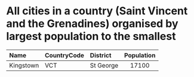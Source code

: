 # All cities in a country (Saint Vincent and the Grenadines) organised by largest population to the smallest

| Name | CountryCode | District | Population |
| :--- | :--- | :--- | :---: |
|Kingstown|VCT|St George|17100|
